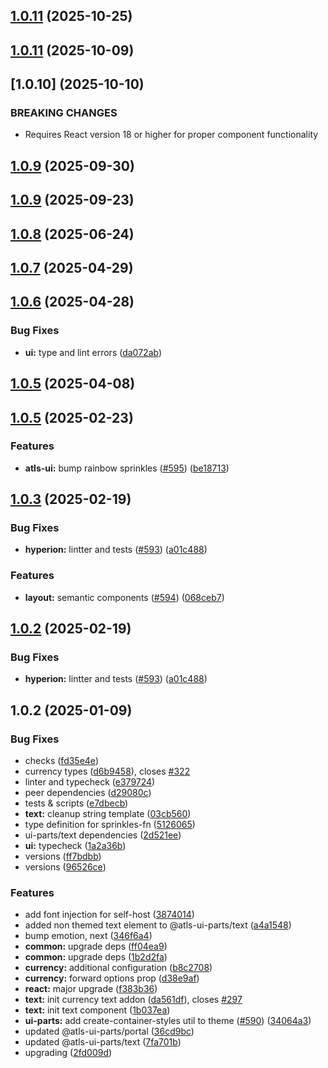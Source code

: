 

## [1.0.11](https://github.com/atls/hyperion/compare/@atls-ui-parts/text@1.0.11...@atls-ui-parts/text@1.0.11) (2025-10-25)






## [1.0.11](https://github.com/atls/hyperion/compare/@atls-ui-parts/text@1.0.9...@atls-ui-parts/text@1.0.11) (2025-10-09)








## [1.0.10] (2025-10-10)


### BREAKING CHANGES


* Requires React version 18 or higher for proper component functionality


## [1.0.9](https://github.com/atls/hyperion/compare/@atls-ui-parts/text@1.0.9...@atls-ui-parts/text@1.0.9) (2025-09-30)






## [1.0.9](https://github.com/atls/hyperion/compare/@atls-ui-parts/text@1.0.8...@atls-ui-parts/text@1.0.9) (2025-09-23)






## [1.0.8](https://github.com/atls/hyperion/compare/@atls-ui-parts/text@1.0.7...@atls-ui-parts/text@1.0.8) (2025-06-24)






## [1.0.7](https://github.com/atls/hyperion/compare/@atls-ui-parts/text@1.0.6...@atls-ui-parts/text@1.0.7) (2025-04-29)






## [1.0.6](https://github.com/atls/hyperion/compare/@atls-ui-parts/text@1.0.5...@atls-ui-parts/text@1.0.6) (2025-04-28)


### Bug Fixes


* **ui:** type and lint errors ([da072ab](https://github.com/atls/hyperion/commit/da072abf91f465b4a6f0b736e2b26c78a2891d1d))





## [1.0.5](https://github.com/atls/hyperion/compare/@atls-ui-parts/text@1.0.5...@atls-ui-parts/text@1.0.5) (2025-04-08)






## [1.0.5](https://github.com/atls/hyperion/compare/@atls-ui-parts/text@1.0.3...@atls-ui-parts/text@1.0.5) (2025-02-23)


### Features


* **atls-ui:** bump rainbow sprinkles ([#595](https://github.com/atls/hyperion/issues/595)) ([be18713](https://github.com/atls/hyperion/commit/be1871351926c38605bbed4d7aa11a4759f80f3d))





## [1.0.3](https://github.com/atls/hyperion/compare/@atls-ui-parts/text@1.0.2...@atls-ui-parts/text@1.0.3) (2025-02-19)


### Bug Fixes


* **hyperion:** lintter and tests ([#593](https://github.com/atls/hyperion/issues/593)) ([a01c488](https://github.com/atls/hyperion/commit/a01c488064d6386f754aafd2eecb28a19396635e))

### Features


* **layout:** semantic components ([#594](https://github.com/atls/hyperion/issues/594)) ([068ceb7](https://github.com/atls/hyperion/commit/068ceb74a41d06d168151b96f942ebdd018a2a68))





## [1.0.2](https://github.com/atls/hyperion/compare/@atls-ui-parts/text@1.0.2...@atls-ui-parts/text@1.0.2) (2025-02-19)


### Bug Fixes


* **hyperion:** lintter and tests ([#593](https://github.com/atls/hyperion/issues/593)) ([a01c488](https://github.com/atls/hyperion/commit/a01c488064d6386f754aafd2eecb28a19396635e))





## 1.0.2 (2025-01-09)


### Bug Fixes


* checks ([fd35e4e](https://github.com/atls/hyperion/commit/fd35e4e5ee760fed44fc51d0dfc1d3fffaa27a9c))
* currency types ([d6b9458](https://github.com/atls/hyperion/commit/d6b9458f011c65d186e7b2b16130e5d5b34db6c3)), closes [#322](https://github.com/atls/hyperion/issues/322)
* linter and typecheck ([e379724](https://github.com/atls/hyperion/commit/e379724b7dbf3c8cba2b0b94647239b0b37c5fb8))
* peer dependencies ([d29080c](https://github.com/atls/hyperion/commit/d29080cb0950b04e65ab7755571e350d3450b4dd))
* tests & scripts ([e7dbecb](https://github.com/atls/hyperion/commit/e7dbecb12718ed243206a1ef92bbd4c45e026dbe))
* **text:** cleanup string template ([03cb560](https://github.com/atls/hyperion/commit/03cb5607f2bbe7066e5e5f94947dfa688a3d9849))
* type definition for sprinkles-fn ([5126065](https://github.com/atls/hyperion/commit/51260651ae11a6c25a58294bd8302f2b1eb171f8))
* ui-parts/text dependencies ([2d521ee](https://github.com/atls/hyperion/commit/2d521ee2749806cc6ce40f1481533b81826a207d))
* **ui:** typecheck ([1a2a36b](https://github.com/atls/hyperion/commit/1a2a36b8baeececd0b929dcdb94da3d38ae8ad1e))
* versions ([ff7bdbb](https://github.com/atls/hyperion/commit/ff7bdbb281c9f6e732b06461a0c633c8cc010e46))
* versions ([96526ce](https://github.com/atls/hyperion/commit/96526cec1a282886dee66adcf35429abac2cb6d6))

### Features


* add font injection for self-host ([3874014](https://github.com/atls/hyperion/commit/3874014f7d31051ff6531fc2be8f7b96a1333d9e))
* added non themed text element to @atls-ui-parts/text ([a4a1548](https://github.com/atls/hyperion/commit/a4a154869b5799d75b98596de1e95df06572e84d))
* bump emotion, next ([346f6a4](https://github.com/atls/hyperion/commit/346f6a43978912f3be4b09031933ab2a572907b2))
* **common:** upgrade deps ([ff04ea9](https://github.com/atls/hyperion/commit/ff04ea97e10efa26d27a27c37337e5afc62e47bb))
* **common:** upgrade deps ([1b2d2fa](https://github.com/atls/hyperion/commit/1b2d2fac134ec0c834b9410dcf783d2a80278691))
* **currency:** additional configuration ([b8c2708](https://github.com/atls/hyperion/commit/b8c27082761638ca08f12db182fa8a03ca79db91))
* **currency:** forward options prop ([d38e9af](https://github.com/atls/hyperion/commit/d38e9af1498147d9e65ad155b65ff389d5bb1287))
* **react:** major upgrade ([f383b36](https://github.com/atls/hyperion/commit/f383b36618f9daa1b137b394de7a55a03bec25b4))
* **text:** init currency text addon ([da561df](https://github.com/atls/hyperion/commit/da561df1f413182373fd2563a1d37f05d66497d0)), closes [#297](https://github.com/atls/hyperion/issues/297)
* **text:** init text component ([1b037ea](https://github.com/atls/hyperion/commit/1b037ea7e3644c6b6738e263938bc710ccbd5bfc))
* **ui-parts:** add create-container-styles util to theme ([#590](https://github.com/atls/hyperion/issues/590)) ([34064a3](https://github.com/atls/hyperion/commit/34064a384192b781fd6d667857f568d4f42228a4))
* updated @atls-ui-parts/portal ([36cd9bc](https://github.com/atls/hyperion/commit/36cd9bc7471a57ae492d9bbda544fdaff0cb89f4))
* updated @atls-ui-parts/text ([7fa701b](https://github.com/atls/hyperion/commit/7fa701bbe2f3c4dfe6c7d31235d9f7a716ba25d2))
* upgrading ([2fd009d](https://github.com/atls/hyperion/commit/2fd009d9b9fcf0440e865f48ad8571adda170de6))


